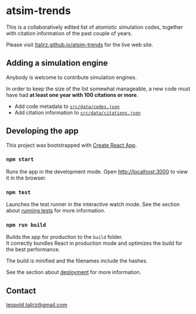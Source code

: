 # atsim-trends

This is a collaboratively edited list of atomistic simulation codes, together with citation information of the past couple of years.

Please visit [ltalirz.github.io/atsim-trends](https://ltalirz.github.io/atsim-trends/#/) for the live web site.

## Adding a simulation engine

Anybody is welcome to contribute simulation engines.

In order to keep the size of the list somewhat manageable, a new code must have had **at least one year with 100 citations or more**.

 * Add code metadata to [`src/data/codes.json`](src/data/codes.json)
 * Add citation information to [`src/data/citations.json`](src/data/citations.json)

## Developing the app

This project was bootstrapped with [Create React App](https://github.com/facebook/create-react-app).

### `npm start`

Runs the app in the development mode.
Open [http://localhost:3000](http://localhost:3000) to view it in the browser.

### `npm test`

Launches the test runner in the interactive watch mode.
See the section about [running tests](https://facebook.github.io/create-react-app/docs/running-tests) for more information.

### `npm run build`

Builds the app for production to the `build` folder.\
It correctly bundles React in production mode and optimizes the build for the best performance.

The build is minified and the filenames include the hashes.

See the section about [deployment](https://facebook.github.io/create-react-app/docs/deployment) for more information.

## Contact

leopold.talirz@gmail.com
